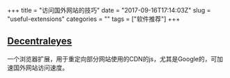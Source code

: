 +++
title = "访问国外网站的技巧"
date = "2017-09-16T17:14:03Z"
slug = "useful-extensions"
categories = ""
tags = ["软件推荐"]
+++

## [Decentraleyes](https://github.com/Synzvato/decentraleyes)

一个浏览器扩展，用于重定向部分网站使用的CDN的js，尤其是Google的，可加速国外网站访问速度。